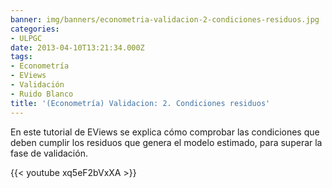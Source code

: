 ```yaml
---
banner: img/banners/econometria-validacion-2-condiciones-residuos.jpg
categories:
- ULPGC
date: 2013-04-10T13:21:34.000Z
tags:
- Econometría
- EViews
- Validación
- Ruido Blanco
title: '(Econometría) Validacion: 2. Condiciones residuos'
---
```


En este tutorial de EViews se explica cómo comprobar las condiciones que deben cumplir los residuos que genera el modelo estimado, para superar la fase de validación.

{{< youtube xq5eF2bVxXA >}}
